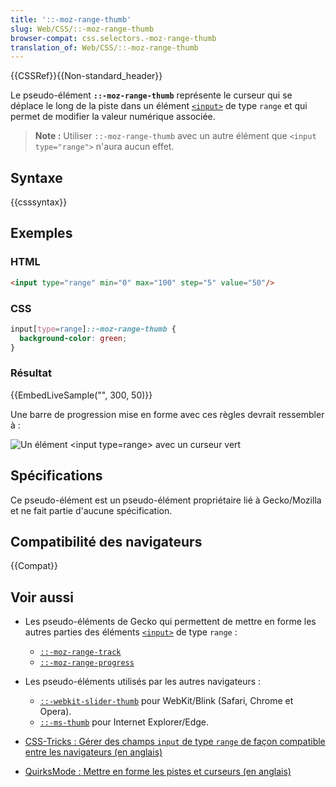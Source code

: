 ```yaml
---
title: '::-moz-range-thumb'
slug: Web/CSS/::-moz-range-thumb
browser-compat: css.selectors.-moz-range-thumb
translation_of: Web/CSS/::-moz-range-thumb
---
```


{{CSSRef}}{{Non-standard_header}}

Le pseudo-élément **`::-moz-range-thumb`** représente le curseur qui se déplace le long de la piste dans un élément [`<input>`](/fr/docs/Web/HTML/Element/Input) de type `range` et qui permet de modifier la valeur numérique associée.

> **Note :** Utiliser `::-moz-range-thumb` avec un autre élément que `<input type="range">` n'aura aucun effet.

## Syntaxe

{{csssyntax}}

## Exemples

### HTML

```html
<input type="range" min="0" max="100" step="5" value="50"/>
```

### CSS

```css
input[type=range]::-moz-range-thumb {
  background-color: green;
}
```

### Résultat

{{EmbedLiveSample("", 300, 50)}}

Une barre de progression mise en forme avec ces règles devrait ressembler à&nbsp;:

![Un élément \<input type=range> avec un curseur vert](screen_shot_2015-12-04_at_13.30.08.png)

## Spécifications

Ce pseudo-élément est un pseudo-élément propriétaire lié à Gecko/Mozilla et ne fait partie d'aucune spécification.

## Compatibilité des navigateurs

{{Compat}}

## Voir aussi

- Les pseudo-éléments de Gecko qui permettent de mettre en forme les autres parties des éléments [`<input>`](/fr/docs/Web/HTML/Element/Input) de type `range`&nbsp;:

  - [`::-moz-range-track`](/fr/docs/Web/CSS/::-moz-range-track)
  - [`::-moz-range-progress`](/fr/docs/Web/CSS/::-moz-range-progress)

- Les pseudo-éléments utilisés par les autres navigateurs&nbsp;:

  - [`::-webkit-slider-thumb`](/fr/docs/Web/CSS/::-webkit-slider-thumb) pour WebKit/Blink (Safari, Chrome et Opera).
  - [`::-ms-thumb`](/fr/docs/Web/CSS/::-ms-thumb) pour Internet Explorer/Edge.

- [CSS-Tricks&nbsp;: Gérer des champs `input` de type `range` de façon compatible entre les navigateurs (en anglais)](https://css-tricks.com/styling-cross-browser-compatible-range-inputs-css/)
- [QuirksMode&nbsp;: Mettre en forme les pistes et curseurs (en anglais)](https://www.quirksmode.org/blog/archives/2015/11/styling_and_scr.html)
